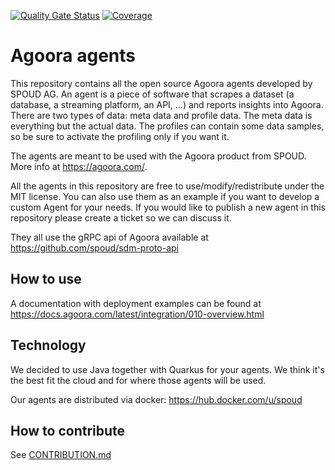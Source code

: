 [![Quality Gate Status](https://sonarcloud.io/api/project_badges/measure?project=spoud_agoora-agents&metric=alert_status)](https://sonarcloud.io/dashboard?id=spoud_agoora-agents)
[![Coverage](https://sonarcloud.io/api/project_badges/measure?project=spoud_agoora-agents&metric=coverage)](https://sonarcloud.io/dashboard?id=spoud_agoora-agents)
# Agoora agents

This repository contains all the open source Agoora agents developed by SPOUD AG. An agent is a piece of software that
scrapes a dataset (a database, a streaming platform, an API, …) and reports insights into Agoora. There are two 
types of data: meta data and profile data. The meta data is everything but the actual data. The profiles can contain 
some data samples, so be sure to activate the profiling only if you want it.

The agents are meant to be used with the Agoora product from SPOUD. More info at https://agoora.com/.

All the agents in this repository are free to use/modify/redistribute under the MIT license. You can also use them as
an example if you want to develop a custom Agent for your needs. If you would like to publish a new agent in this
repository please create a ticket so we can discuss it.

They all use the gRPC api of Agoora available at https://github.com/spoud/sdm-proto-api

## How to use

A documentation with deployment examples can be found at https://docs.agoora.com/latest/integration/010-overview.html

## Technology

We decided to use Java together with Quarkus for your agents. We think it's the best fit the cloud and for 
where those agents will be used. 

Our agents are distributed via docker: https://hub.docker.com/u/spoud

## How to contribute

See [CONTRIBUTION.md](./CONTRIBUTION.md)
